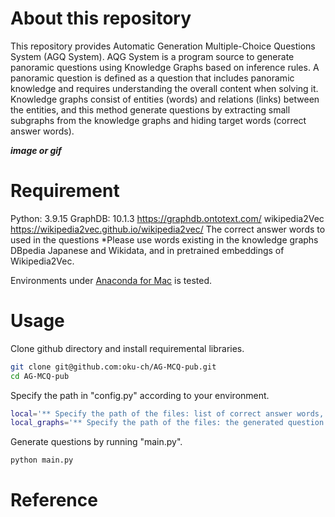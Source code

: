 # About this repository
This repository provides Automatic Generation Multiple-Choice Questions System (AGQ System).  AQG System is a program source to generate panoramic questions using Knowledge Graphs based on inference rules. A panoramic question is defined as a question that includes panoramic knowledge and requires understanding the overall content when solving it. Knowledge graphs consist of entities (words) and relations (links) between the entities, and this method generate questions by extracting small subgraphs from the knowledge graphs and hiding target words (correct answer words). 

***image or gif***

# Requirement
Python: 3.9.15
GraphDB: 10.1.3
 https://graphdb.ontotext.com/
wikipedia2Vec
 https://wikipedia2vec.github.io/wikipedia2vec/
The correct answer words to used in the questions
 *Please use words existing in the knowledge graphs DBpedia Japanese and Wikidata, and in pretrained embeddings of Wikipedia2Vec.

Environments under [Anaconda for Mac](https://www.anaconda.com/download) is tested.

# Usage
Clone github directory and install requiremental libraries.

```bash
git clone git@github.com:oku-ch/AG-MCQ-pub.git
cd AG-MCQ-pub
```

Specify the path in "config.py" according to your environment.

```bash
local='** Specify the path of the files: list of correct answer words, list of prefixesand used knowledge graphs, pretrained embeddings of Wikipedia2Vec **'
local_graphs='** Specify the path of the files: the generated question graphs **'
```

Generate questions by running "main.py".

```bash
python main.py
```
 
# Reference
